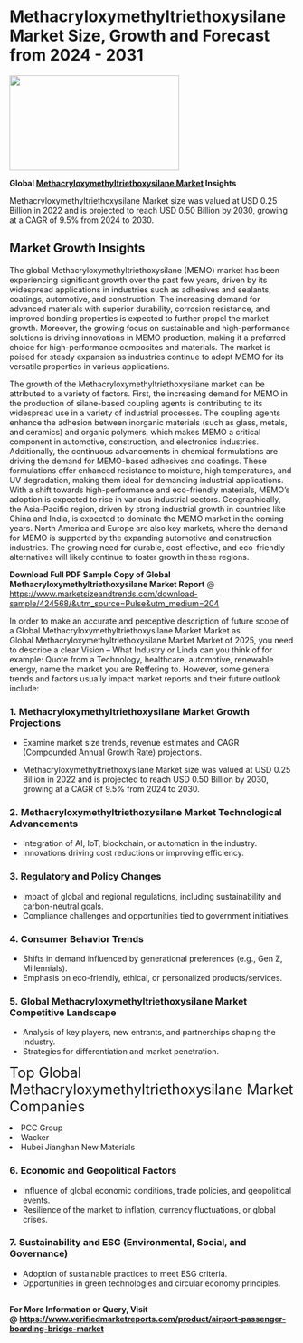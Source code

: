 <H1>Methacryloxymethyltriethoxysilane Market Size, Growth and Forecast from 2024 - 2031</H1><img class="aligncenter size-medium wp-image-584254" src="https://thirdeyenews.in/wp-content/uploads/2024/09/Global-Market-Research-300x168.jpeg" alt="" width="300" height="168" /><p><strong>Global&nbsp;<a href="https://www.marketsizeandtrends.com/download-sample/424568/&amp;utm_source=Pulse&amp;utm_medium=204">Methacryloxymethyltriethoxysilane Market</a> Insights</strong></p><p>Methacryloxymethyltriethoxysilane Market size was valued at USD 0.25 Billion in 2022 and is projected to reach USD 0.50 Billion by 2030, growing at a CAGR of 9.5% from 2024 to 2030.</p><p><h2>Market Growth Insights</h2> <p>The global Methacryloxymethyltriethoxysilane (MEMO) market has been experiencing significant growth over the past few years, driven by its widespread applications in industries such as adhesives and sealants, coatings, automotive, and construction. The increasing demand for advanced materials with superior durability, corrosion resistance, and improved bonding properties is expected to further propel the market growth. Moreover, the growing focus on sustainable and high-performance solutions is driving innovations in MEMO production, making it a preferred choice for high-performance composites and materials. The market is poised for steady expansion as industries continue to adopt MEMO for its versatile properties in various applications.</p> <p></p> <p>The growth of the Methacryloxymethyltriethoxysilane market can be attributed to a variety of factors. First, the increasing demand for MEMO in the production of silane-based coupling agents is contributing to its widespread use in a variety of industrial processes. The coupling agents enhance the adhesion between inorganic materials (such as glass, metals, and ceramics) and organic polymers, which makes MEMO a critical component in automotive, construction, and electronics industries. Additionally, the continuous advancements in chemical formulations are driving the demand for MEMO-based adhesives and coatings. These formulations offer enhanced resistance to moisture, high temperatures, and UV degradation, making them ideal for demanding industrial applications. With a shift towards high-performance and eco-friendly materials, MEMO’s adoption is expected to rise in various industrial sectors. Geographically, the Asia-Pacific region, driven by strong industrial growth in countries like China and India, is expected to dominate the MEMO market in the coming years. North America and Europe are also key markets, where the demand for MEMO is supported by the expanding automotive and construction industries. The growing need for durable, cost-effective, and eco-friendly alternatives will likely continue to foster growth in these regions.</p> <p></p><p><span class=""><strong>Download Full PDF Sample Copy of Global Methacryloxymethyltriethoxysilane Market Report</strong> @ <a href="https://www.marketsizeandtrends.com/download-sample/424568/&amp;utm_source=Pulse&amp;utm_medium=204" target="_blank">https://www.marketsizeandtrends.com/download-sample/424568/&amp;utm_source=Pulse&amp;utm_medium=204</a></span></p><p>In order to make an accurate and perceptive description of future scope of a Global&nbsp;Methacryloxymethyltriethoxysilane Market Market as Global&nbsp;Methacryloxymethyltriethoxysilane Market Market of 2025, you need to describe a clear Vision &ndash; What Industry or Linda can you think of for example: Quote from a Technology, healthcare, automotive, renewable energy, name the market you are Reffering to. However, some general trends and factors usually impact market reports and their future outlook include:</p><h3>1.&nbsp;<strong>Methacryloxymethyltriethoxysilane Market Growth Projections</strong></h3><ul><li>Examine market size trends, revenue estimates and CAGR (Compounded Annual Growth Rate) projections.</li><li><p>Methacryloxymethyltriethoxysilane Market size was valued at USD 0.25 Billion in 2022 and is projected to reach USD 0.50 Billion by 2030, growing at a CAGR of 9.5% from 2024 to 2030.</p></li></ul><h3>2.&nbsp;<strong>Methacryloxymethyltriethoxysilane Market Technological Advancements</strong></h3><ul><li>Integration of AI, IoT, blockchain, or automation in the industry.</li><li>Innovations driving cost reductions or improving efficiency.</li></ul><h3>3.&nbsp;<strong>Regulatory and Policy Changes</strong></h3><ul><li>Impact of global and regional regulations, including sustainability and carbon-neutral goals.</li><li>Compliance challenges and opportunities tied to government initiatives.</li></ul><h3>4.&nbsp;<strong>Consumer Behavior Trends</strong></h3><ul><li>Shifts in demand influenced by generational preferences (e.g., Gen Z, Millennials).</li><li>Emphasis on eco-friendly, ethical, or personalized products/services.</li></ul><h3>5.&nbsp;<strong>Global Methacryloxymethyltriethoxysilane Market Competitive Landscape</strong></h3><ul><li>Analysis of key players, new entrants, and partnerships shaping the industry.</li><li>Strategies for differentiation and market penetration.</li></ul><p data-pm-slice="1 1 []"><span style="color: inherit; font-family: inherit; font-size: 25px;">Top Global Methacryloxymethyltriethoxysilane Market Companies</span></p><div class="" data-test-id=""><p><li>PCC Group</li><li> Wacker</li><li> Hubei Jianghan New Materials</li></p></div><h3>6.&nbsp;<strong>Economic and Geopolitical Factors</strong></h3><ul><li>Influence of global economic conditions, trade policies, and geopolitical events.</li><li>Resilience of the market to inflation, currency fluctuations, or global crises.</li></ul><h3>7.&nbsp;<strong>Sustainability and ESG (Environmental, Social, and Governance)</strong></h3><ul><li>Adoption of sustainable practices to meet ESG criteria.</li><li>Opportunities in green technologies and circular economy principles.</li></ul><h2><strong style="font-size: 14px;">For More Information or Query, Visit @&nbsp;</strong><a style="background-color: #ffffff; font-size: 14px;" href="https://www.marketsizeandtrends.com/report/methacryloxymethyltriethoxysilane-market/" target="_blank">https://www.verifiedmarketreports.com/product/airport-passenger-boarding-bridge-market</a></h2>
